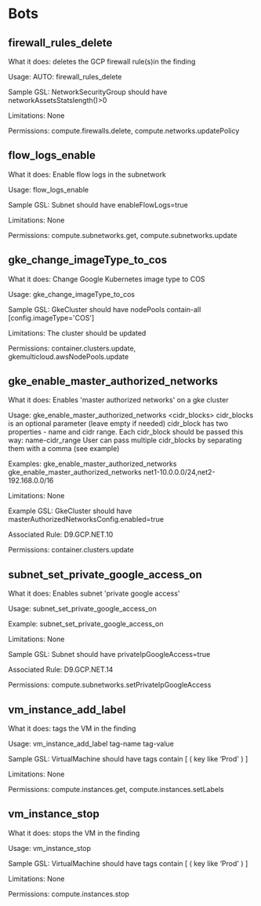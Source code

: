 # Bots

## firewall_rules_delete

What it does: deletes the GCP firewall rule(s)in the finding

Usage: AUTO: firewall_rules_delete

Sample GSL:    NetworkSecurityGroup should have networkAssetsStatslength()>0 

Limitations: None

Permissions: compute.firewalls.delete, compute.networks.updatePolicy

## flow_logs_enable

What it does: Enable flow logs in the subnetwork

Usage:  flow_logs_enable

Sample GSL:   Subnet should have enableFlowLogs=true

Limitations: None

Permissions: compute.subnetworks.get, compute.subnetworks.update

## gke_change_imageType_to_cos

What it does: Change Google Kubernetes image type to COS

Usage:  gke_change_imageType_to_cos

Sample GSL:    GkeCluster should have nodePools contain-all [config.imageType='COS']

Limitations: The cluster should be updated

Permissions: container.clusters.update, gkemulticloud.awsNodePools.update

## gke_enable_master_authorized_networks

What it does: Enables 'master authorized networks' on a gke cluster

Usage:  gke_enable_master_authorized_networks <cidr_blocks>
        cidr_blocks is an optional parameter (leave empty if needed)
        cidr_block has two properties - name and cidr range.
        Each cidr_block should be passed this way: name-cidr_range
        User can pass multiple cidr_blocks by separating them with a comma (see example)

Examples: gke_enable_master_authorized_networks 
         gke_enable_master_authorized_networks net1-10.0.0.0/24,net2-192.168.0.0/16

Limitations: None

Example GSL: GkeCluster should have masterAuthorizedNetworksConfig.enabled=true

Associated Rule: D9.GCP.NET.10

Permissions: container.clusters.update

## subnet_set_private_google_access_on

What it does: Enables subnet 'private google access'

Usage: subnet_set_private_google_access_on

Example: subnet_set_private_google_access_on

Limitations: None

Sample GSL:     Subnet should have privateIpGoogleAccess=true

Associated Rule: D9.GCP.NET.14

Permissions: compute.subnetworks.setPrivateIpGoogleAccess

## vm_instance_add_label

What it does: tags the VM in the finding 

Usage:  vm_instance_add_label tag-name tag-value  

Sample GSL:   VirtualMachine should have tags contain [ ( key like ‘Prod' ) ]

Limitations: None

Permissions: compute.instances.get, compute.instances.setLabels

## vm_instance_stop

What it does: stops the  VM in the finding

Usage:  vm_instance_stop

Sample GSL:   VirtualMachine should have tags contain [ ( key like ‘Prod' ) ]

Limitations: None

Permissions: compute.instances.stop